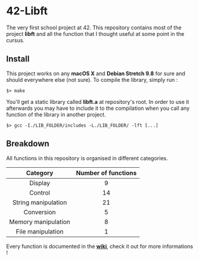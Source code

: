 # 42-Libft
The very first school project at 42. This repository contains most of the project **libft** and all the function that I thought useful at some point in the cursus.

## Install
This project works on any **macOS X** and **Debian Stretch 9.8** for sure and should everywhere else (not sure). To compile the library, simply run :
```
$> make
```

You'll get a static library called **libft.a** at repository's root. In order to use it afterwards you may have to include it to the compilation when you call any function of the library in another project.
```
$> gcc -I./LIB_FOLDER/includes -L./LIB_FOLDER/ -lft [...]
```

## Breakdown
All functions in this repository is organised in different categories.

Category | Number of functions
:---: | :---:
Display | 9
Control | 14
String manipulation | 21
Conversion | 5
Memory manipulation | 8
File manipulation | 1

Every function is documented in the [**wiki**](https://github.com/kibotrel/42-Libft/wiki), check it out for more informations !
